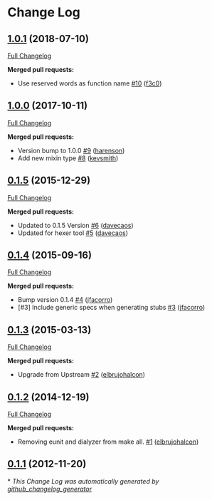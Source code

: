 # Change Log

## [1.0.1](https://github.com/inaka/mixer/tree/1.0.1) (2018-07-10)
[Full Changelog](https://github.com/inaka/mixer/compare/1.0.0...1.0.1)

**Merged pull requests:**

- Use reserved words as function name [\#10](https://github.com/inaka/mixer/pull/10) ([f3c0](https://github.com/f3c0))

## [1.0.0](https://github.com/inaka/mixer/tree/1.0.0) (2017-10-11)
[Full Changelog](https://github.com/inaka/mixer/compare/0.1.5...1.0.0)

**Merged pull requests:**

- Version bump to 1.0.0 [\#9](https://github.com/inaka/mixer/pull/9) ([harenson](https://github.com/harenson))
- Add new mixin type [\#8](https://github.com/inaka/mixer/pull/8) ([kevsmith](https://github.com/kevsmith))

## [0.1.5](https://github.com/inaka/mixer/tree/0.1.5) (2015-12-29)
[Full Changelog](https://github.com/inaka/mixer/compare/0.1.4...0.1.5)

**Merged pull requests:**

- Updated to 0.1.5 Version [\#6](https://github.com/inaka/mixer/pull/6) ([davecaos](https://github.com/davecaos))
- Updated for hexer tool [\#5](https://github.com/inaka/mixer/pull/5) ([davecaos](https://github.com/davecaos))

## [0.1.4](https://github.com/inaka/mixer/tree/0.1.4) (2015-09-16)
[Full Changelog](https://github.com/inaka/mixer/compare/0.1.3...0.1.4)

**Merged pull requests:**

- Bump version 0.1.4 [\#4](https://github.com/inaka/mixer/pull/4) ([jfacorro](https://github.com/jfacorro))
- \[\#3\] Include generic specs when generating stubs [\#3](https://github.com/inaka/mixer/pull/3) ([jfacorro](https://github.com/jfacorro))

## [0.1.3](https://github.com/inaka/mixer/tree/0.1.3) (2015-03-13)
[Full Changelog](https://github.com/inaka/mixer/compare/0.1.2...0.1.3)

**Merged pull requests:**

- Upgrade from Upstream [\#2](https://github.com/inaka/mixer/pull/2) ([elbrujohalcon](https://github.com/elbrujohalcon))

## [0.1.2](https://github.com/inaka/mixer/tree/0.1.2) (2014-12-19)
[Full Changelog](https://github.com/inaka/mixer/compare/0.1.1...0.1.2)

**Merged pull requests:**

- Removing eunit and dialyzer from make all. [\#1](https://github.com/inaka/mixer/pull/1) ([elbrujohalcon](https://github.com/elbrujohalcon))

## [0.1.1](https://github.com/inaka/mixer/tree/0.1.1) (2012-11-20)


\* *This Change Log was automatically generated by [github_changelog_generator](https://github.com/skywinder/Github-Changelog-Generator)*